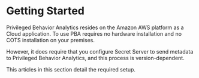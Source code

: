 [title]: # (Getting Started)
[tags]: # (secret server,setup)
[priority]: # (3000)

# Getting Started

Privileged Behavior Analytics resides on the Amazon AWS platform as a Cloud application. To use PBA requires no hardware installation and no COTS installation on your premises.

However, it does require that you configure Secret Server to send metadata to Privileged Behavior Analytics, and this process is version-dependent.

This articles in this section detail the required setup.
